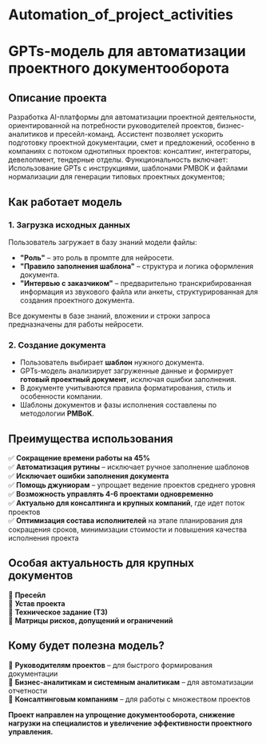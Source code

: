 # Automation_of_project_activities
# GPTs-модель для автоматизации проектного документооборота

## Описание проекта
Разработка AI-платформы для автоматизации проектной деятельности, ориентированной на потребности руководителей проектов, бизнес-аналитиков и пресейл-команд. Ассистент позволяет ускорить подготовку проектной документации, смет и предложений, особенно в компаниях с потоком однотипных проектов: консалтинг, интеграторы, девелопмент, тендерные отделы.
Функциональность включает:
Использование GPTs с инструкциями, шаблонами PMBOK и файлами нормализации для генерации типовых проектных документов;

## Как работает модель
### 1. Загрузка исходных данных
Пользователь загружает в базу знаний модели файлы:
- **"Роль"** – это роль в промпте для нейросети.
- **"Правило заполнения шаблона"** – структура и логика оформления документа.
- **"Интервью с заказчиком"** – предварительно транскрибированная информация из звукового файла или анкеты, структурированная для создания проектного документа.

Все документы в базе знаний, вложении и строки запроса предназначены для работы нейросети.

### 2. Создание документа
- Пользователь выбирает **шаблон** нужного документа.
- GPTs-модель анализирует загруженные данные и формирует **готовый проектный документ**, исключая ошибки заполнения.
- В документе учитываются правила форматирования, стиль и особенности компании.
- Шаблоны документов и фазы исполнения составлены по методологии **PMBoK**.

## Преимущества использования
✅ **Сокращение времени работы на 45%**  
✅ **Автоматизация рутины** – исключает ручное заполнение шаблонов  
✅ **Исключает ошибки заполнения документа**  
✅ **Помощь джуниорам** – упрощает ведение проектов среднего уровня  
✅ **Возможность управлять 4-6 проектами одновременно**  
✅ **Актуально для консалтинга и крупных компаний**, где идет поток проектов  
✅ **Оптимизация состава исполнителей** на этапе планирования для сокращения сроков, минимизации стоимости и повышения качества исполнения проекта  

## Особая актуальность для крупных документов
📌 **Пресейл**  
📌 **Устав проекта**  
📌 **Техническое задание (ТЗ)**  
📌 **Матрицы рисков, допущений и ограничений**  

## Кому будет полезна модель?
📌 **Руководителям проектов** – для быстрого формирования документации  
📌 **Бизнес-аналитикам и системным аналитикам** – для автоматизации отчетности  
📌 **Консалтинговым компаниям** – для работы с множеством проектов  

**Проект направлен на упрощение документооборота, снижение нагрузки на специалистов и увеличение эффективности проектного управления.**
